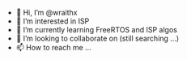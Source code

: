 - 👋 Hi, I’m @wraithx
- 👀 I’m interested in ISP
- 🌱 I’m currently learning FreeRTOS and ISP algos
- 💞️ I’m looking to collaborate on (still searching ...)
- 📫 How to reach me ...

<!---
wraithx/wraithx is a ✨ special ✨ repository because its `README.md` (this file) appears on your GitHub profile.
You can click the Preview link to take a look at your changes.
--->
